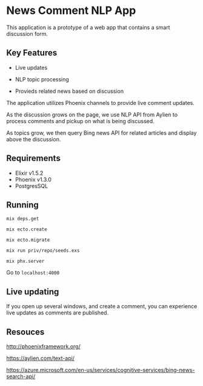 # News Comment NLP App

This application is a prototype of a web app that contains a smart discussion form.

## Key Features

- Live updates

- NLP topic processing

- Provieds related news based on discussion

The application utilizes Phoenix channels to provide live comment updates.

As the discussion grows on the page, we use NLP API from Aylien to process
comments and pickup on what is being discussed.

As topics grow, we then query Bing news API for related articles and display
above the discussion.

## Requirements

- Elixir v1.5.2
- Phoenix v1.3.0
- PostgresSQL

## Running

`mix deps.get`

`mix ecto.create`

`mix ecto.migrate`

`mix run priv/repo/seeds.exs`

`mix phx.server`

Go to `localhost:4000`

## Live updating

If you open up several windows, and create a comment, you can experience live
updates as comments are published.

## Resouces

http://phoenixframework.org/

https://aylien.com/text-api/

https://azure.microsoft.com/en-us/services/cognitive-services/bing-news-search-api/